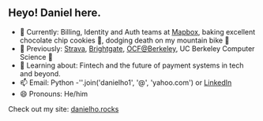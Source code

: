 ## Heyo! Daniel here. 

- 🔭 Currently: Billing, Identity and Auth teams at [Mapbox](https://www.mapbox.com/), baking excellent chocolate chip cookies 🍪, dodging death on my mountain bike 🚵 
- 📖 Previously: [Strava](strava.com), [Brightgate](brightgate.com), [OCF@Berkeley](ocf.io), UC Berkeley Computer Science 🐻
- 🌱 Learning about: Fintech and the future of payment systems in tech and beyond.  
- 📫 Email: Python -''.join('danielho1', '@', 'yahoo.com') or [LinkedIn](https://www.linkedin.com/in/danielho-/) 
- 😄 Pronouns: He/him

Check out my site: [danielho.rocks](danielho.rocks)
